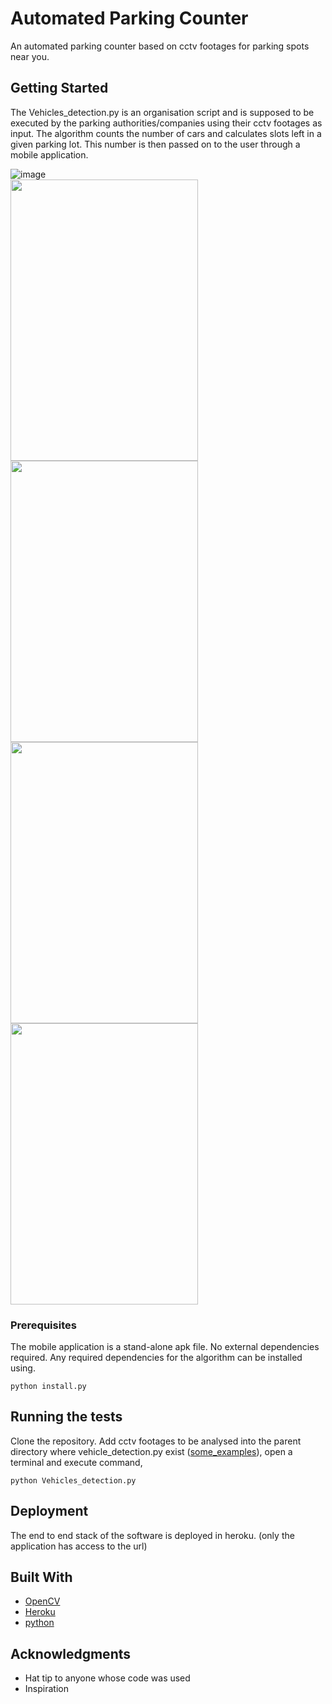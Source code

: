 # Automated Parking Counter

An automated parking counter based on cctv footages for parking spots near you.

## Getting Started

The Vehicles_detection.py is an organisation script and is supposed to be executed by the parking authorities/companies using their cctv footages as input. The algorithm counts the number of cars and calculates slots left in a given parking lot. This number is then passed on to the user through a mobile application.

![image](outputs/1.jpeg)<br>
<img src="/outputs/2.jpeg" width="300" height="450" /><img src="/outputs/3.jpeg" width="300" height="450" />
<img src="/outputs/4.jpeg" width="300" height="450" /><img src="/outputs/5.jpeg" width="300" height="450" />

### Prerequisites

The mobile application is a stand-alone apk file. No external dependencies required.
Any required dependencies for the algorithm can be installed using.

```
python install.py
```

## Running the tests
Clone the repository.
Add cctv footages to be analysed into the parent directory where vehicle_detection.py exist ([some_examples](https://drive.google.com/open?id=1kayO8KoOVQkK1mucxAItKCpUVrvCgWmw)), open a terminal and execute command,
```
python Vehicles_detection.py
```

## Deployment

The end to end stack of the software is deployed in heroku. (only the application has access to the url)

## Built With

* [OpenCV](https://opencv.org/)
* [Heroku](https://www.heroku.com/home)
* [python](https://www.python.org/)

## Acknowledgments

* Hat tip to anyone whose code was used
* Inspiration
